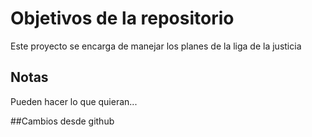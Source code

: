 # Objetivos de la repositorio

Este proyecto se encarga de manejar los planes de la liga de la justicia


## Notas
Pueden hacer lo que quieran...

##Cambios desde github
